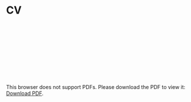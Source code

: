 # CV

<object data="https://www.mytempfiles.info/mobius/MobiusManual.pdf" type="application/pdf" width="700px" height="700px">
    <embed src="https://www.mytempfiles.info/mobius/MobiusManual.pdf">
        <p>This browser does not support PDFs. Please download the PDF to view it: <a href="https://www.mytempfiles.info/mobius/MobiusManual.pdf">Download PDF</a>.</p>
    </embed>
</object>
